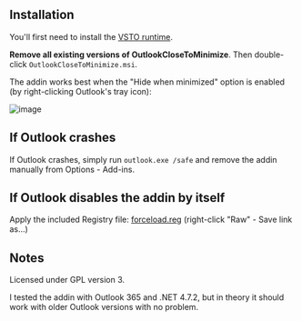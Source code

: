 Installation
------------

You'll first need to install the [VSTO runtime](https://www.microsoft.com/en-us/download/details.aspx?id=56961).

**Remove all existing versions of OutlookCloseToMinimize**.
Then double-click `OutlookCloseToMinimize.msi`.

The addin works best when the "Hide when minimized" option is enabled (by right-clicking Outlook's tray icon):

![image](https://user-images.githubusercontent.com/1257909/134686359-b6df9c6f-364e-4c40-9d9a-ec67cb0fa3bd.png)

If Outlook crashes
------------------

If Outlook crashes, simply run `outlook.exe /safe` and remove the addin manually from Options - Add-ins.

If Outlook disables the addin by itself
---------------------------------------

Apply the included Registry file: [forceload.reg](https://github.com/dinhngtu/OutlookCloseToMinimize/blob/master/forceload.reg) (right-click "Raw" - Save link as...)

Notes
-----

Licensed under GPL version 3.

I tested the addin with Outlook 365 and .NET 4.7.2, but in theory it should work with older Outlook versions with no problem.
